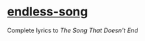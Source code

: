 # [endless-song](https://grosserly.github.io/endless-song/)
Complete lyrics to _The Song That Doesn't End_
